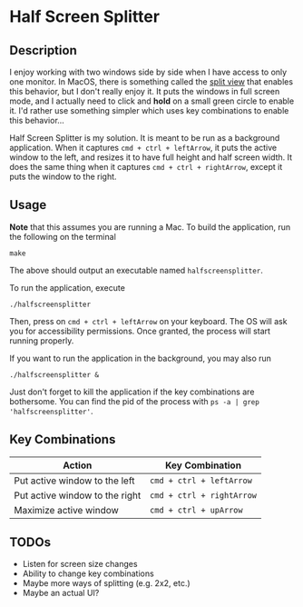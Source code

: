 # Half Screen Splitter

## Description

I enjoy working with two windows side by side when I have access to only one monitor. In MacOS, there is something called the [split view](https://support.apple.com/en-us/HT204948) that enables this behavior, but I don't really enjoy it. It puts the windows in full screen mode, and I actually need to click and **hold** on a small green circle to enable it. I'd rather use something simpler which uses key combinations to enable this behavior...

Half Screen Splitter is my solution. It is meant to be run as a background application. When it captures `cmd + ctrl + leftArrow`, it puts the active window to the left, and resizes it to have full height and half screen width. It does the same thing when it captures `cmd + ctrl + rightArrow`, except it puts the window to the right.

## Usage

**Note** that this assumes you are running a Mac. To build the application, run the following on the terminal
```
make
```
The above should output an executable named `halfscreensplitter`.

To run the application, execute
```
./halfscreensplitter
```

Then, press on `cmd + ctrl + leftArrow` on your keyboard. The OS will ask you for accessibility permissions. Once granted, the process will start running properly.

If you want to run the application in the background, you may also run
```
./halfscreensplitter &
```
Just don't forget to kill the application if the key combinations are bothersome. You can find the pid of the process with `ps -a | grep 'halfscreensplitter'`.

## Key Combinations

 Action | Key Combination |
-------------------------------|---------------------------|
Put active window to the left  | `cmd + ctrl + leftArrow`  |
Put active window to the right | `cmd + ctrl + rightArrow` |
Maximize active window         | `cmd + ctrl + upArrow`    |

## TODOs

- Listen for screen size changes
- Ability to change key combinations
- Maybe more ways of splitting (e.g. 2x2, etc.)    
- Maybe an actual UI?
